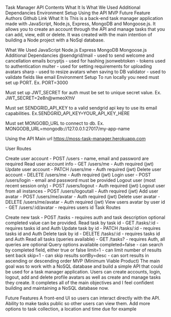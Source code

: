 
Task Manager API
Contents
What It Is
What We Used
Additional Dependancies
Environment Setup
Using the API
MVP
Future Feature
Authors
Github Link
What It Is
This is a back-end task manager application made with JavaScript, Node.js, Express, MongoDB and Mongoose.js. It allows you to create an account through the API and manage tasks that you can add, view, edit or delete. It was created with the main intention of building a Node project with a NoSql database.

What We Used
JavaScript
Node.js
Express
MongoDB
Mongoose.js
Additional Dependancies
@sendgrid/mail - used to send welcome and cancellation emails
bcryptjs - used for hashing
jsonwebtoken - tokens used to authentication
multer - used for setting requirements for uploading avatars
sharp - used to resize avatars when saving to DB
validator - used to validate fields like email
Environment Setup
To run locally you need must set up PORT.
Ex. PORT=3000

Must set up JWT_SECRET for auth must be set to unique secret value.
Ex. JWT_SECRET=2e8n@wmeoX!hV

Must set SENDGRID_API_KEY to a valid sendgrid api key to use its email capabilities.
Ex.SENDGRID_API_KEY=YOUR_API_KEY_HERE

Must set MONGOBD_URL to connect to db.
Ex. MONGODB_URL=mongodb://127.0.0.1:27017/my-app-name

Using the API
Main url https://moss-task-manager.herokuapp.com

User Routes

Create user account - POST /users - name, email and password are required
Read user account info - GET /users/me - Auth required (jwt)
Update user account - PATCH /users/me - Auth required (jwt)
Delete user account - DELETE /users/me - Auth required (jwt)
Login user - POST /users/login - email and password must be provided
Logout user (most recent session only) - POST /users/logout - Auth required (jwt)
Logout user from all instances - POST /users/logoutall - Auth required (jwt)
Add user avatar - POST /users/me/avatar - Auth required (jwt)
Delete user avatar - DELETE /users/me/avatar - Auth required (jwt)
View users avatar by user id - GET /users/:id/avatar - requires users id
Task Routes

Create new task - POST /tasks - requires auth and task description optional completed value can be provided.
Read task by task id - GET /tasks/:id - requires tasks id and Auth
Update task by id - PATCH /tasks/:id - requires tasks id and Auth
Delete task by id - DELETE /tasks/:id - requires tasks id and Auth
Read all tasks (queries available) - GET /tasks? - requires Auth, all queries are optional
Query options available
completed=false - can search by completed field, either true or false
limit=1 - can limit number of results sent back
skip=1 - can skip results
sortBy=desc - can sort results in ascending or descending order
MVP (Minimum Viable Product)
The main goal was to work with a NoSQL database and build a simple API that could be used for a task manager application. Users can create accounts, login, logout, add and delete profile avatars as well as create and manage tasks they create. It completes all of the main objectives and I feel confident building and maintaining a NoSQL database now.

Future Features
A front-end UI so users can interact directly with the API.
Ability to make tasks public so other users can view them.
Add more options to task collection, a location and time due for example
